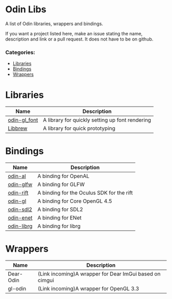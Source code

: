 # Odin Libs
A list of Odin libraries, wrappers and bindings.

If you want a project listed here, make an issue stating the name, description and link or a pull request.
It does not have to be on github.

### Categories:
  - [Libraries](#libraries)
  - [Bindings](#bindings)
  - [Wrappers](#wrappers)

# Libraries
| Name                                                    | Description                              
|---------------------------------------------------------|---------------------
| [odin-gl_font](https://github.com/vassvik/odin-gl_font) | A library for quickly setting up font rendering
| [Libbrew](https://github.com/ThisDrunkDane/libbrew)     | A library for quick prototyping
# Bindings
| Name                                              | Description                              
|---------------------------------------------------|---------------------
| [odin-al](https://github.com/thebirk/odin-al)     | A binding for OpenAL
| [odin-glfw](https://github.com/vassvik/odin-glfw) | A binding for GLFW   
| [odin-rift](https://github.com/vassvik/odin-rift) | A binding for the Oculus SDK for the rift
| [odin-gl](https://github.com/vassvik/odin-gl)     | A binding for Core OpenGL 4.5
| [odin-sdl2](https://github.com/shuaDev/odin-sdl2) | A binding for SDL2 
| [odin-enet](https://github.com/zpl-c/odin-enet)   | A binding for ENet
| [odin-librg](https://github.com/librg/librg-odin) | A binding for librg
# Wrappers
| Name      | Description                              
|-----------|---------------------
| Dear-Odin | (Link incoming)A wrapper for Dear ImGui based on cimgui 
| gl-odin   | (Link incoming)A wrapper for OpenGL 3.3
